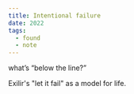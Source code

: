 ```yaml
---
title: Intentional failure
date: 2022
tags:
  - found
  - note
---
```


what’s “below the line?”

Exilir's "let it fail" as a model for life.
